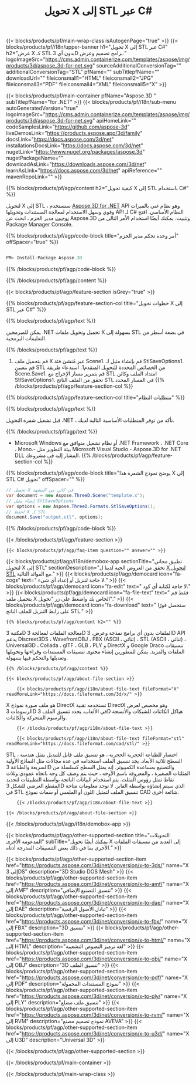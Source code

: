 ﻿---
title: تحويل X إلى STL عبر C# 
weight: 2120
url: /ar/net/conversion/x-to-stl/ 
description: نموذج رمز للتحويل من X إلى STL C#. استخدم API مثال الكود لملفات الدُفعات X STL للتحويل داخل VB .NET أو Asp .NET أو أي .NET تطبيق قائم.
---
{{< blocks/products/pf/main-wrap-class isAutogenPage="true" >}}
{{< blocks/products/pf/i18n/upper-banner h1="تحويل X إلى STL عبر C#" h2="عرض X كـ STL بدون أي 3D برامج تصميم وعرض." logoImageSrc="https://cms.admin.containerize.com/templates/aspose/img/products/3d/aspose_3d-for-net.svg" sourceAdditionalConversionTag="" additionalConversionTag="STL" pfName="" subTitlepfName="" downloadUrl="" fileiconsmall1="HTML" fileiconsmall2="JPG" fileiconsmall3="PDF" fileiconsmall4="XML" fileiconsmall5="X" >}}

{{< blocks/products/pf/main-container pfName="Aspose.3D " subTitlepfName="for .NET" >}}
{{< blocks/products/pf/i18n/sub-menu autoGeneratedVersion="true" logoImageSrc="https://cms.admin.containerize.com/templates/aspose/img/products/3d/aspose_3d-for-net.svg" apiHomeLink="" codeSamplesLink="https://github.com/aspose-3d" liveDemosLink="https://products.aspose.app/3d/family" docsLink="https://docs.aspose.com/3d/net" installationsDocsLink="https://docs.aspose.com/3d/net" nugetLink="https://www.nuget.org/packages/aspose.3d" nugetPackageName="" downloadAsLink="https://downloads.aspose.com/3d/net" learnAsLink="https://docs.aspose.com/3d/net" apiReference="" mavenRepoLink="" >}}

{{% blocks/products/pf/agp/content h2="كيفية تحويل X إلى STL باستخدام C#" %}}

 لتحويل X إلى STL ، سنستخدم
 [Aspose.3D for .NET](https://products.aspose.com/3d/net) 
 API وهو نظام غني بالميزات وقوي وسهل الاستخدام لمعالجة المستندات وتحويلها API لـ C# النظام الأساسي. افتح
 [نوجيت](https://www.nuget.org/packages/aspose.3d) 
 مدير الحزم ، ابحث عن
 Aspose.3D 
 وتثبيت. يمكنك أيضًا استخدام الأمر التالي من Package Manager Console.

{{% blocks/products/pf/agp/code-block title="أمر وحدة تحكم مدير الحزم" offSpacer="true" %}}

```cs

PM> Install-Package Aspose.3D


```

{{% /blocks/products/pf/agp/code-block %}}

{{% /blocks/products/pf/agp/content %}}

{{< blocks/products/pf/agp/feature-section isGrey="true" >}}

{{% blocks/products/pf/agp/feature-section-col title="خطوات تحويل X إلى STL عبر C#" %}}

{{% blocks/products/pf/agp/text %}}

 يمكن للمبرمجين .NET تحميل وتحويل ملفات X بسهولة إلى STL في بضعة أسطر من التعليمات البرمجية.

{{% /blocks/products/pf/agp/text %}}

1. قم بتحميل ملف X عبر مُنشئ فئة Scene1. قم بإنشاء مثيل لـ StlSaveOptions1. قم بتعيين STL من الخصائص المحددة للتحويل المتقدم1. استدعاء طريقة Scene.Save1. قم بتمرير مسار الإخراج مع STL امتداد الملف وكائن StlSaveOptions1. تحقق من الملف الناتج STL في المسار المحدد
{{% /blocks/products/pf/agp/feature-section-col %}}

{{% blocks/products/pf/agp/feature-section-col title="متطلبات النظام" %}}

{{% blocks/products/pf/agp/text %}}

 قبل تشغيل شفرة التحويل .NET ، تأكد من توفر المتطلبات الأساسية التالية لديك.

{{% /blocks/products/pf/agp/text %}}

- Microsoft Windows أو نظام تشغيل متوافق مع .NET Framework ، .NET Core ، Mono.- بيئة التطوير مثل Microsoft Visual Studio.- Aspose.3D for .NET DLL المشار إليه في مشروعك.
{{% /blocks/products/pf/agp/feature-section-col %}}

{{% blocks/products/pf/agp/code-block title="يوضح نموذج الشفرة هذا X إلى STL C# تحويل" offSpacer="" %}}

```cs
// تحميل X في كائن من المشهد 
var document = new Aspose.ThreeD.Scene("template.x");
// إنشاء مثيل StlSaveOptions 
var options = new Aspose.ThreeD.Formats.StlSaveOptions();
// احفظ X كـ STL 
document.Save("output.stl", options); 


```

{{% /blocks/products/pf/agp/code-block %}}

{{< /blocks/products/pf/agp/feature-section >}}

    {{< blocks/products/pf/agp/faq-item question="" answer="" >}}
 

<!-- aboutfile Starts -->

{{< blocks/products/pf/agp/i18n/demobox-app sectionTitle="تطبيق مجاني لتحويل X إلى STL" sectionDescription="تحقق من العروض الحية لدينا ل [X لتحويل STL](https://products.aspose.app/3d/conversion/x-to-stl) مع الفوائد التالية." >}}
        {{< blocks/products/pf/agp/democard icon="fa-cogs" text=" لا حاجة لتنزيل أو إعداد أي شيء." >}}
        {{< blocks/products/pf/agp/democard icon="fa-edit" text=" لا حاجة لكتابة أي كود." >}}
        {{< blocks/products/pf/agp/democard icon="fa-file-text" text=" فقط قم بتحميل ملف X الخاص بك واضغط على زر \"تحويل\"." >}}
        {{< blocks/products/pf/agp/democard icon="fa-download" text=" ستحصل فورًا على رابط التنزيل للملف الناتج STL." >}}

    {{% blocks/products/pf/agp/content h2="" %}}

 مكتبة 3D معالجة الملفات لمعالجة 3D الملفات بدون أي برامج نمذجة وعرض. 3D API يدعم Discreet3DS ، WavefrontOBJ ، FBX (ASCII ، ثنائي) ، STL (ASCII ، ثنائي) ، Universal3D ، Collada ، glTF ، GLB ، PLY و DirectX و Google Draco تنسيقات الملفات والمزيد. يمكن للمطورين إنشاء محتوى تنسيقات المستندات وقراءتها وتحويلها وتعديلها والتحكم فيها بسهولة.



    {{% /blocks/products/pf/agp/content %}}

    {{< blocks/products/pf/agp/about-file-section >}}

        {{< blocks/products/pf/agp/i18n/about-file-text fileFormat="X" readMoreLink="https://docs.fileformat.com/3d/x/" >}}
X هو ملف صورة نموذج DirectX تستخدمه تقنية DirectX وهو مخصص لعرض الرسومات 3D في الألعاب. يحدد تنسيق الملف 3D هياكل الكائنات للشبكات والأنسجة والرسوم المتحركة والكائنات.

        {{< /blocks/products/pf/agp/i18n/about-file-text >}}

        {{< blocks/products/pf/agp/i18n/about-file-text fileFormat="stl" readMoreLink="https://docs.fileformat.com/cad/stl/" >}}
STL ، اختصار للطباعة الحجرية الحجرية ، هو تنسيق ملف قابل للتبديل يمثل هندسة السطح ثلاثية الأبعاد. يجد تنسيق الملف استخدامه في عدة مجالات مثل النماذج الأولية السريعة والطباعة 3D والتصنيع بمساعدة الكمبيوتر. إنه يمثل السطح كسلسلة من المثلثات الصغيرة ، والمعروفة باسم الأوجه ، حيث يتم وصف كل وجه باتجاه عمودي وثلاث نقاط تمثل رؤوس المثلث. يتم استخدام البيانات الناتجة بواسطة التطبيقات لتحديد المقطع العرضي للشكل 3D الذي سيتم إنشاؤه بواسطة الفابر. لا توجد معلومات متاحة في STL تنسيق الملف لتمثيل اللون أو الملمس أو سمات نموذج CAD شائعة أخرى.

        {{< /blocks/products/pf/agp/i18n/about-file-text >}}

    {{< /blocks/products/pf/agp/about-file-section >}}

{{< /blocks/products/pf/agp/i18n/demobox-app >}}

<!-- aboutfile Ends -->

{{< blocks/products/pf/agp/other-supported-section title="التحويلات المدعومة الأخرى" subTitle="يمكنك أيضًا تحويل X إلى العديد من تنسيقات الملفات الأخرى بما في ذلك بعض التنسيقات المدرجة أدناه." >}}

{{< blocks/products/pf/agp/other-supported-section-item href="https://products.aspose.com/3d/net/conversion/x-to-3ds/" name="X إلى 3DS" description="3D Studio DOS Mesh" >}}
{{< blocks/products/pf/agp/other-supported-section-item href="https://products.aspose.com/3d/net/conversion/x-to-amf/" name="X إلى AMF" description="تنسيق التصنيع الإضافي" >}}
{{< blocks/products/pf/agp/other-supported-section-item href="https://products.aspose.com/3d/net/conversion/x-to-dae/" name="X إلى DAE" description="تبادل الأصول الرقمية" >}}
{{< blocks/products/pf/agp/other-supported-section-item href="https://products.aspose.com/3d/net/conversion/x-to-fbx/" name="X إلى FBX" description="3D تنسيق" >}}
{{< blocks/products/pf/agp/other-supported-section-item href="https://products.aspose.com/3d/net/conversion/x-to-html/" name="X إلى HTML" description="لغة ترميز النصوص التشعبية" >}}
{{< blocks/products/pf/agp/other-supported-section-item href="https://products.aspose.com/3d/net/conversion/x-to-obj/" name="X إلى OBJ" description="3D تنسيق الملف" >}}
{{< blocks/products/pf/agp/other-supported-section-item href="https://products.aspose.com/3d/net/conversion/x-to-pdf/" name="X إلى PDF" description="نموذج المستندات المحمولة" >}}
{{< blocks/products/pf/agp/other-supported-section-item href="https://products.aspose.com/3d/net/conversion/x-to-ply/" name="X إلى PLY" description="تنسيق ملف مضلع" >}}
{{< blocks/products/pf/agp/other-supported-section-item href="https://products.aspose.com/3d/net/conversion/x-to-rvm/" name="X إلى RVM" description="نموذج تصميم مصنع AVEVA" >}}
{{< blocks/products/pf/agp/other-supported-section-item href="https://products.aspose.com/3d/net/conversion/x-to-u3d/" name="X إلى U3D" description="Universal 3D" >}}

{{< /blocks/products/pf/agp/other-supported-section >}}

{{< /blocks/products/pf/main-container >}}
    
{{< /blocks/products/pf/main-wrap-class >}}